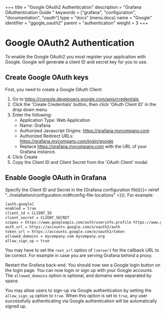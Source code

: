 +++
title = "Google OAuth2 Authentication"
description = "Grafana OAuthentication Guide "
keywords = ["grafana", "configuration", "documentation", "oauth"]
type = "docs"
[menu.docs]
name = "Google"
identifier = "ggogle_oauth2"
parent = "authentication"
weight = 3
+++

# Google OAuth2 Authentication

To enable the Google OAuth2 you must register your application with Google. Google will generate a client ID and secret key for you to use.

## Create Google OAuth keys

First, you need to create a Google OAuth Client:

1. Go to https://console.developers.google.com/apis/credentials
2. Click the 'Create Credentials' button, then click 'OAuth Client ID' in the drop down menu
3. Enter the following:
   - Application Type: Web Application
   - Name: Grafana
   - Authorized Javascript Origins: https://grafana.mycompany.com
   - Authorized Redirect URLs: https://grafana.mycompany.com/login/google
   - Replace https://grafana.mycompany.com with the URL of your Grafana instance.
4. Click Create
5. Copy the Client ID and Client Secret from the 'OAuth Client' modal

## Enable Google OAuth in Grafana

Specify the Client ID and Secret in the [Grafana configuration file]({{< relref "../installation/configuration.md#config-file-locations" >}}). For example:

```bash
[auth.google]
enabled = true
client_id = CLIENT_ID
client_secret = CLIENT_SECRET
scopes = https://www.googleapis.com/auth/userinfo.profile https://www.googleapis.com/auth/userinfo.email
auth_url = https://accounts.google.com/o/oauth2/auth
token_url = https://accounts.google.com/o/oauth2/token
allowed_domains = mycompany.com mycompany.org
allow_sign_up = true
```

You may have to set the `root_url` option of `[server]` for the callback URL to be 
correct. For example in case you are serving Grafana behind a proxy.

Restart the Grafana back-end. You should now see a Google login button
on the login page. You can now login or sign up with your Google
accounts. The `allowed_domains` option is optional, and domains were separated by space.

You may allow users to sign-up via Google authentication by setting the
`allow_sign_up` option to `true`. When this option is set to `true`, any
user successfully authenticating via Google authentication will be
automatically signed up.
